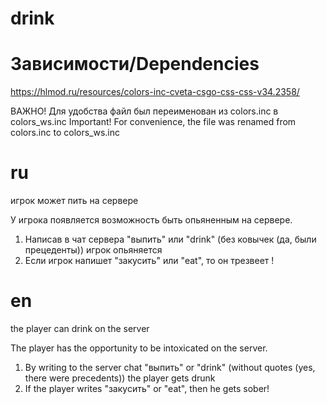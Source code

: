 # drink
# Зависимости/Dependencies
https://hlmod.ru/resources/colors-inc-cveta-csgo-css-css-v34.2358/

ВАЖНО!
Для удобства файл был переименован из colors.inc в colors_ws.inc
Important!
For convenience, the file was renamed from colors.inc to colors_ws.inc

# ru
игрок может пить на сервере

У игрока появляется возможность быть опьяненным на сервере.
1. Написав в чат сервера "выпить" или "drink" (без ковычек (да, были прецеденты)) игрок опьяняется
2. Если игрок напишет "закусить" или "eat", то он трезвеет !

# en
the player can drink on the server

The player has the opportunity to be intoxicated on the server.
1. By writing to the server chat "выпить" or "drink" (without quotes (yes, there were precedents)) the player gets drunk
2. If the player writes "закусить" or "eat", then he gets sober!
